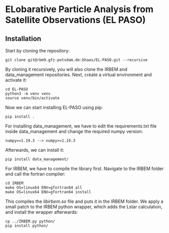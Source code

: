 # ELobarative Particle Analysis from Satellite Observations (EL PASO)

## Installation 

Start by cloning the repository:
```
git clone git@rbm9.gfz-potsdam.de:bhaas/EL-PASO.git --recursive
```

By cloning it recursively, you will also clone the IRBEM and data_management repositories.
Next, create a virtual environment and activate it:
```
cd EL-PASO
python3 -m venv venv
source venv/bin/activate
```
Now we can start installing EL-PASO using pip:
```
pip install .
```
For installing data_management, we have to edit the requirements.txt file inside data_management and change the required numpy version:
```
numpy==1.19.3 --> numpy>=1.19.3
```
Afterwards, we can install it:
```
pip install data_management/
```

For IRBEM, we have to compile the library first. Navigate to the IRBEM folder and call the fortran compiler:
```
cd IRBEM
make OS=linux64 ENV=gfortran64 all
make OS=linux64 ENV=gfortran64 install
```
This compiles the *libirbem.so* file and puts it in the IRBEM folder.
We apply a small patch to the IRBEM python wrapper, which adds the Lstar calculation, and install the wrapper afterwards:
```
cp ../IRBEM.py python/
pip install python/
```